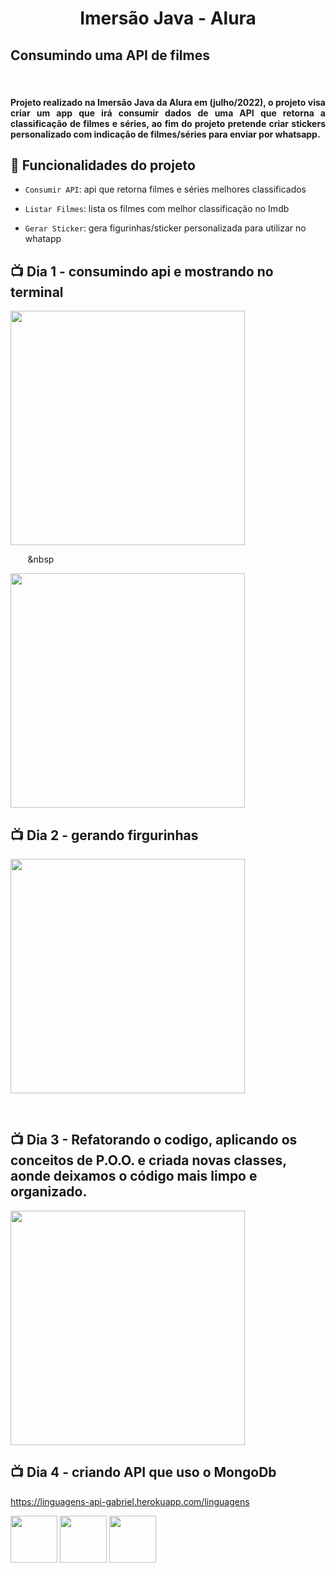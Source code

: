 
<h1 align="center">Imersão Java - Alura</h1>




<h2 > Consumindo uma API de filmes</h2>

<br> 

<h4 align="justify">Projeto realizado na Imersão Java da Alura em (julho/2022), o projeto visa criar um app que irá consumir dados de uma API que retorna a classificação de filmes e séries, ao fim do projeto pretende criar stickers personalizado com indicação de filmes/séries para enviar por whatsapp. </h4>








## :hammer: Funcionalidades do projeto



- `Consumir API`: api que retorna filmes e séries melhores classificados

- `Listar Filmes`: lista os filmes com melhor classificação no Imdb

- `Gerar Sticker`: gera figurinhas/sticker personalizada para utilizar no whatapp











## 📺 Dia 1 - consumindo api e mostrando no terminal

<div>

  <img src="https://github.com/Gabriel-Almeida00/Imersao-java/blob/main/imgs/terminal%20(1).png?raw=true" width="375" />

  &nbsp;&nbsp;&nbsp;&nbsp;&nbsp;&nbsp;&nbsp;&nbsp

  <img src="https://github.com/Gabriel-Almeida00/Imersao-java/blob/main/imgs/terminal%20(2).png?raw=true" width="375" />

</div>


## 📺 Dia 2 - gerando firgurinhas

<div>

  <img src="https://github.com/Gabriel-Almeida00/Imersao-java/blob/main/imgs/figurinhas.png?raw=true" width="375" />

  &nbsp;&nbsp;&nbsp;&nbsp;&nbsp;&nbsp;&nbsp;

 
</div>

## 📺 Dia 3 - Refatorando o codigo, aplicando os conceitos de P.O.O. e criada novas classes, aonde deixamos o código mais limpo e organizado.

<img src="https://github.com/Gabriel-Almeida00/Imersao-java/blob/main/imgs/refatorando.png?raw=true" width="375" />



## 📺 Dia 4 - criando API que uso o MongoDb

https://linguagens-api-gabriel.herokuapp.com/linguagens

<img src="https://github.com/Gabriel-Almeida00/Imersao-java/blob/main/saida/C%23.png?raw=true" width="75" />

<img src="https://github.com/Gabriel-Almeida00/Imersao-java/blob/main/saida/PHP.png?raw=true" width="75" />

<img src="https://github.com/Gabriel-Almeida00/Imersao-java/blob/main/saida/java.png?raw=true" width="75" />

 

 

 
